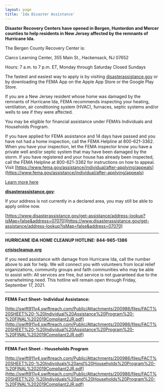 ```yaml
---
layout: page
title: 'Ida Disaster Assistance'
---
```


**Disaster  Recovery  Centers have opened  in  Bergen,  Hunterdon  and  Mercer  counties  to  help  residents  in New  Jersey  affected  by  the  remnants  of  Hurricane  Ida.**

The Bergen County Recovery Center is:

Ciarco  Learning  Center,  355 Main St.,  Hackensack,  NJ  07652 

Hours:  7  a.m.  to  7  p.m.  ET,  Monday  through  Saturday   Closed  Sundays 

The fastest and easiest way to apply is by visiting [disasterassistance.gov](https://www.disasterassistance.gov/) or by downloading the FEMA App on the Apple App Store or the Google Play Store. 

If you are a New Jersey resident whose home was damaged by the remnants of Hurricane Ida, FEMA recommends inspecting your heating, ventilation, air conditioning system (HVAC), furnaces, septic systems and/or wells to see if they were affected.

You may be eligible for financial assistance under FEMA’s Individuals and Households Program.

If you have applied for FEMA assistance and 14 days have passed and you have not had a home inspection, call the FEMA Helpline at 800-621-3362. When you have your inspection, let the FEMA inspector know you have a private well and/or septic system that may have been damaged by the storm. If you have registered and your house has already been inspected, call the FEMA Helpline at 800-621-3362 for instructions on how to appeal. Visit [https://www.fema.gov/assistance/individual/after-applying/appeals](https://www.fema.gov/assistance/individual/after-applying/appeals)

[Learn more here](https://storage.googleapis.com/static.rutherford-nj.com/aid-information/NR%20005%20-%20DRCs%20to%20Open%20in%20Bergen%20Hunterdon%20and%20Mercer%20Counties.pdf)

[**disasterassistance.gov**](https://www.disasterassistance.gov/get-assistance/address-lookup?isMap=false&address=07070): 

If your address is not currently in a declared area, you may still be able to apply online now.

[https://www.disasterassistance.gov/get-assistance/address-lookup?isMap=false&address=07070](https://www.disasterassistance.gov/get-assistance/address-lookup?isMap=false&address=07070)

---

**HURRICANE IDA HOME CLEANUP HOTLINE: 844-965-1386**

[**crisiscleanup.org**](https://crisiscleanup.org/login?from=%2F)

If you need assistance with damage from Hurricane Ida, call the number above to ask for help. We will connect you with volunteers from local relief organizations, community groups and faith communities who may be able to assist with: All services are free, but service is not guaranteed due to the overwhelming need. This hotline will
remain open through Friday, September 17, 2021.

---

**FEMA Fact Sheet- Individual Assistance:**

[http://swift911v4.swiftreach.com/Public/Attachments/200986/files/FACT%20SHEET%20-%20Individual%20Assistance%20Program%20-%20FINAL%202019Compliant2JR.pdf](http://swift911v4.swiftreach.com/Public/Attachments/200986/files/FACT%20SHEET%20-%20Individual%20Assistance%20Program%20-%20FINAL%202019Compliant2JR.pdf)

---

**FEMA Fact Sheet - Households Program**

[http://swift911v4.swiftreach.com/Public/Attachments/200986/files/FACT%20SHEET%20-%20Individuals%20and%20Households%20Program%20-%20FINAL%202019Compliant2JR.pdf](http://swift911v4.swiftreach.com/Public/Attachments/200986/files/FACT%20SHEET%20-%20Individuals%20and%20Households%20Program%20-%20FINAL%202019Compliant2JR.pdf)
